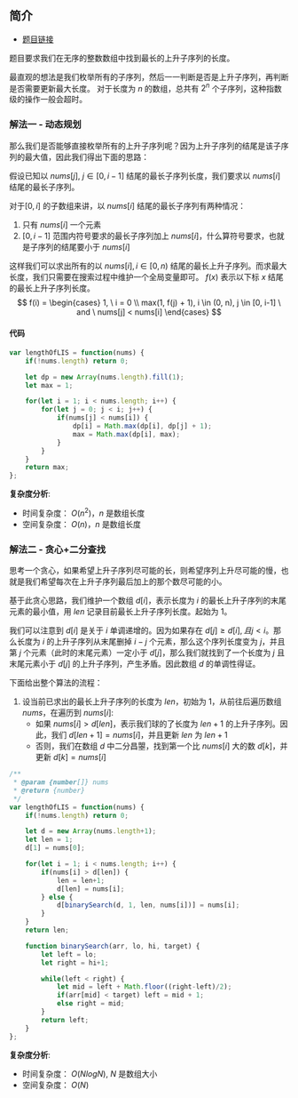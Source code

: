  
 
 
## 简介
- [题目链接](https://leetcode-cn.com/problems/longest-increasing-subsequence/)

题目要求我们在无序的整数数组中找到最长的上升子序列的长度。

最直观的想法是我们枚举所有的子序列，然后一一判断是否是上升子序列，再判断是否需要更新最大长度。
对于长度为 $n$ 的数组，总共有 $2^n$ 个子序列，这种指数级的操作一般会超时。




### 解法一 - 动态规划
那么我们是否能够直接枚举所有的上升子序列呢？因为上升子序列的结尾是该子序列的最大值，因此我们得出下面的思路：

假设已知以 $nums[j], \ j \in [0, i-1]$ 结尾的最长子序列长度，我们要求以 $nums[i]$ 结尾的最长子序列。

对于$[0, i]$ 的子数组来讲，以 $nums[i]$ 结尾的最长子序列有两种情况：
1. 只有 $nums[i]$ 一个元素
2. $[0, i-1]$ 范围内符号要求的最长子序列加上 $nums[i]$，什么算符号要求，也就是子序列的结尾要小于 $nums[i]$

这样我们可以求出所有的以 $nums[i], i \in [0, n)$ 结尾的最长上升子序列。而求最大长度，我们只需要在搜索过程中维护一个全局变量即可。
$f(x)$ 表示以下标 $x$ 结尾的最长上升子序列长度。
$$
f(i) = 
\begin{cases}
1, \ i = 0 \\
max(1, f(j) + 1), i \in (0, n), j \in [0, i-1] \ and \ nums[j] < nums[i] 
\end{cases}
$$


#### 代码
```javascript
var lengthOfLIS = function(nums) {
    if(!nums.length) return 0;

    let dp = new Array(nums.length).fill(1);
    let max = 1;

    for(let i = 1; i < nums.length; i++) {
        for(let j = 0; j < i; j++) {
            if(nums[j] < nums[i]) {
                dp[i] = Math.max(dp[i], dp[j] + 1);
                max = Math.max(dp[i], max);
            }
        }
    }
    return max;
};
```

**复杂度分析**:
- 时间复杂度： $O(n^2)$，$n$ 是数组长度
- 空间复杂度： $O(n)$，$n$ 是数组长度

### 解法二 - 贪心+二分查找
思考一个贪心，如果希望上升子序列尽可能的长，则希望序列上升尽可能的慢，也就是我们希望每次在上升子序列最后加上的那个数尽可能的小。

基于此贪心思路，我们维护一个数组 $d[i]$，表示长度为 $i$ 的最长上升子序列的末尾元素的最小值，用 $len$ 记录目前最长上升子序列长度。起始为 1。

我们可以注意到 $d[i]$ 是关于 $i$ 单调递增的。因为如果存在 $d[j] \geq d[i], 且 j < i$。那么长度为 $i$ 的上升子序列从末尾删掉 $i-j$ 个元素，那么这个序列长度变为 $j$，并且第 $j$ 个元素（此时的末尾元素）一定小于 $d[j]$，那么我们就找到了一个长度为 $j$ 且末尾元素小于 $d[j]$ 的上升子序列，产生矛盾。因此数组 $d$ 的单调性得证。

下面给出整个算法的流程：
1. 设当前已求出的最长上升子序列的长度为 $len$，初始为 $1$，从前往后遍历数组 $nums$，在遍历到 $nums[i]$:
    - 如果 $nums[i] > d[len]$，表示我们球的了长度为 $len+1$ 的上升子序列。因此，我们 $d[len+1] = nums[i]$，并且更新 $len$ 为 $len+1$
    - 否则，我们在数组 $d$ 中二分昌曌，找到第一个比 $nums[i]$ 大的数 $d[k]$，并更新 $d[k] = nums[i]$

```javascript
/**
 * @param {number[]} nums
 * @return {number}
 */
var lengthOfLIS = function(nums) {
    if(!nums.length) return 0;

    let d = new Array(nums.length+1);
    let len = 1;
    d[1] = nums[0];

    for(let i = 1; i < nums.length; i++) {
        if(nums[i] > d[len]) {
            len = len+1;
            d[len] = nums[i];
        } else {
            d[binarySearch(d, 1, len, nums[i])] = nums[i];
        }
    }
    return len;

    function binarySearch(arr, lo, hi, target) {
        let left = lo;
        let right = hi+1;

        while(left < right) {
            let mid = left + Math.floor((right-left)/2);
            if(arr[mid] < target) left = mid + 1;
            else right = mid;
        }
        return left;
    }
};

```

**复杂度分析**:
- 时间复杂度： $O(NlogN)$, $N$ 是数组大小
- 空间复杂度： $O(N)$